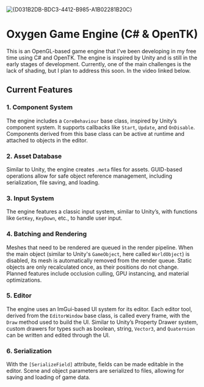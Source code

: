 ![{D031B2DB-BDC3-4412-B985-A1B02281B20C}](https://github.com/user-attachments/assets/2368927e-3931-4b76-b787-434c99bad1ae)

# Oxygen Game Engine (C# & OpenTK)

This is an OpenGL-based game engine that I’ve been developing in my free time using C# and OpenTK. The engine is inspired by Unity and is still in the early stages of development. Currently, one of the main challenges is the lack of shading, but I plan to address this soon. In the video linked below.

## Current Features

### 1. Component System
The engine includes a `CoreBehaviour` base class, inspired by Unity’s component system. It supports callbacks like `Start`, `Update`, and `OnDisable`. Components derived from this base class can be active at runtime and attached to objects in the editor.

### 2. Asset Database
Similar to Unity, the engine creates `.meta` files for assets. GUID-based operations allow for safe object reference management, including serialization, file saving, and loading.

### 3. Input System
The engine features a classic input system, similar to Unity’s, with functions like `GetKey`, `KeyDown`, etc., to handle user input.

### 4. Batching and Rendering
Meshes that need to be rendered are queued in the render pipeline. When the main object (similar to Unity's `GameObject`, here called `WorldObject`) is disabled, its mesh is automatically removed from the render queue. Static objects are only recalculated once, as their positions do not change. Planned features include occlusion culling, GPU instancing, and material optimizations.

### 5. Editor
The engine uses an ImGui-based UI system for its editor. Each editor tool, derived from the `EditorWindow` base class, is called every frame, with the `Draw` method used to build the UI. Similar to Unity’s Property Drawer system, custom drawers for types such as boolean, string, `Vector3`, and `Quaternion` can be written and edited through the UI.

### 6. Serialization
With the `[SerializeField]` attribute, fields can be made editable in the editor. Scene and object parameters are serialized to files, allowing for saving and loading of game data.

